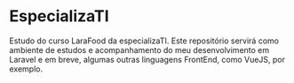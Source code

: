 # EspecializaTI
Estudo do curso LaraFood da especializaTI. Este repositório servirá como ambiente de estudos e acompanhamento do meu desenvolvimento em Laravel e em breve, algumas outras linguagens FrontEnd, como VueJS, por exemplo.
